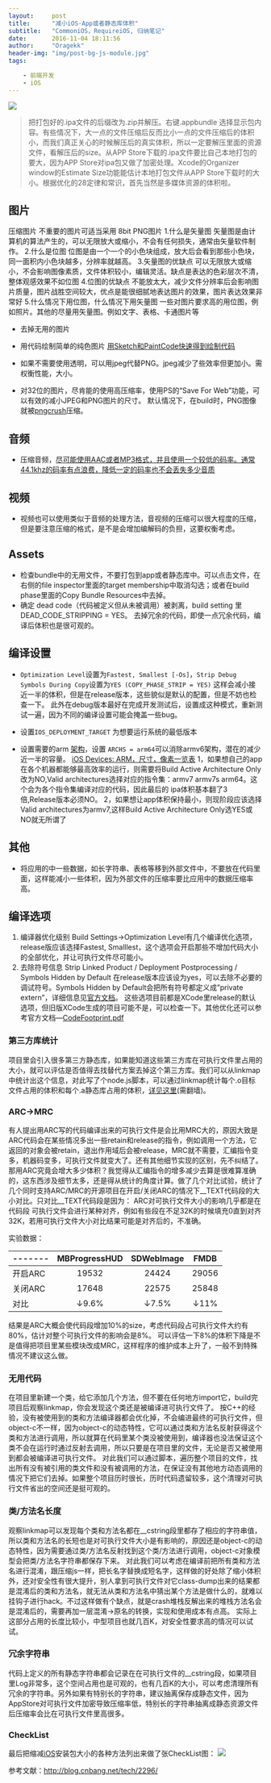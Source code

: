 ```yaml
---
layout:     post
title:      "减小iOS-App或者静态库体积"
subtitle:   "CommoniOS，RequireiOS, 归纳笔记"
date:       2016-11-04 18:11:56
author:     "Oragekk"
header-img: "img/post-bg-js-module.jpg"
tags:

    - 前端开发
    - iOS
---
```

![](https://zero-space.s3.amazonaws.com/photos/2e6cc210-e9a6-4a0f-9c05-2c4056a982acx840.jpg)


>把打包好的.ipa文件的后缀改为.zip并解压。右键.appbundle 选择显示包内容。有些情况下，大一点的文件压缩后反而比小一点的文件压缩后的体积小，而我们真正关心的时候解压后的真实体积，所以一定要解压里面的资源文件，看解压后的size。从APP Store下载的.ipa文件要比自己本地打包的要大，因为APP Store对ipa包又做了加密处理。Xcode的Organizer window的Estimate Size功能能估计本地打包文件从APP Store下载时的大小。根据优化的28定律和常识，首先当然是多媒体资源的体积啦。

## 图片
压缩图片 不重要的图片可适当采用 8bit PNG图片
1.什么是矢量图 矢量图是由计算机的算法产生的，可以无限放大或缩小，不会有任何损失，通常由矢量软件制作。
2.什么是位图 位图是由一个一个的小色块组成，放大后会看到那些小色块，同一面积内小色块越多，分辨率就越高。
3.矢量图的优缺点 可以无限放大或缩小，不会影响图像素质，文件体积较小，编辑灵活。缺点是表达的色彩层次不清，整体观感效果不如位图
4.位图的优缺点 不能放太大，减少文件分辨率后会影响图片质量，图片战胜空间较大，优点是能很细腻地表达图片的效果，图片表达效果非常好
5.什么情况下用位图，什么情况下用矢量图 一些对图片要求高的用位图，例如照片。其他的尽量用矢量图。例如文字、表格、卡通图片等

- 去掉无用的图片

- 用代码绘制简单的纯色图片 [用Sketch和PaintCode快速得到绘制代码](http://www.jianshu.com/p/d01110c80495)

- 如果不需要使用透明，可以用jpeg代替PNG。jpeg减少了些效率但更加小。需权衡性能，大小。

- 对32位的图片，尽肯能的使用高压缩率，使用PS的“Save For Web”功能，可以有效的减小JPEG和PNG图片的尺寸。 默认情况下，在build时，PNG图像就被[pngcrush](https://developer.apple.com/library/ios/qa/qa1681/_index.html)压缩。

## 音频
- 压缩音频，[尽可能使用AAC或者MP3格式，并且使用一个较低的码率。通常44.1khz的码率有点浪费，降低一定的码率也不会丢失多少音质](https://developer.apple.com/videos/wwdc/2011/?id=404)

## 视频
- 视频也可以使用类似于音频的处理方法，音视频的压缩可以很大程度的压缩，但是要注意压缩的格式，是不是会增加编解码的负担，这要权衡考虑。

## Assets
- 检查bundle中的无用文件，不要打包到app或者静态库中。可以点击文件，在右侧的file inspector里面的target membership中取消勾选；或者在build phase里面的Copy Bundle Resources中去掉。
- 确定 dead code（代码被定义但从未被调用）被剥离，build setting 里 DEAD_CODE_STRIPPING = YES。 去掉冗余的代码，即使一点冗余代码，编译后体积也是很可观的。

## 编译设置
- ``Optimization Level``设置为``Fastest, Smallest [-Os]``，``Strip Debug``
 ``Symbols During Copy``设置为``YES (COPY_PHASE_STRIP = YES)``
这样会减小接近一半的体积，但是在release版本，这些貌似是默认的配置，但是不妨也检查一下。 此外在debug版本最好在完成开发测试后，设置成这种模式，重新测试一遍，因为不同的编译设置可能会掩盖一些bug。

- 设置``IOS_DEPLOYMENT_TARGET`` 为想要运行系统的最低版本

- 设置需要的arm [架构](http://lib.csdn.net/base/16)，设置 ``ARCHS = arm64``可以消除armv6架构，潜在的减少近一半的容量。
[iOS Devices: ARM，尺寸，像素一览表](https://www.innerfence.com/howto/apple-ios-devices-dates-versions-instruction-sets)
1，如果想自己的app在各个机器都能够最高效率的运行，则需要将Build Active Architecture Only改为NO,Valid architectures选择对应的指令集：armv7 armv7s arm64。这个会为各个指令集编译对应的代码，因此最后的 ipa体积基本翻了3倍,Release版本必须NO。
2，如果想让app体积保持最小，则现阶段应该选择Valid architectures为armv7,这样Build Active Architecture Only选YES或NO就无所谓了

## 其他

- 将应用的中一些数据，如长字符串、表格等移到外部文件中，不要放在代码里面，这样能减小一些体积，因为外部文件的压缩率要比应用中的数据压缩率高。

## 编译选项
1. 编译器优化级别
Build Settings->Optimization Level有几个编译优化选项，release版应该选择Fastest, Smalllest，这个选项会开启那些不增加代码大小的全部优化，并让可执行文件尽可能小。
2. 去除符号信息
Strip Linked Product / Deployment Postprocessing / Symbols Hidden by Default 在release版本应该设为yes，可以去除不必要的调试符号。Symbols Hidden by Default会把所有符号都定义成”private extern”，详细信息见[官方文档](https://developer.apple.com/library/mac/documentation/DeveloperTools/Conceptual/MachOTopics/1-Articles/executing_files.html#//apple_ref/doc/uid/TP40001829-97021-TPXREF121)。
这些选项目前都是XCode里release的默认选项，但旧版XCode生成的项目可能不是，可以检查一下。其他优化还可以参考官方文档—[CodeFootprint.pdf](https://developer.apple.com/legacy/library/documentation/Performance/Conceptual/CodeFootprint/CodeFootprint.pdf)
### 第三方库统计
项目里会引入很多第三方静态库，如果能知道这些第三方库在可执行文件里占用的大小，就可以评估是否值得去找替代方案去掉这个第三方库。我们可以从linkmap中统计出这个信息，对此写了个node.js脚本，可以通过linkmap统计每个.o目标文件占用的体积和每个.a静态库占用的体积，[详见这里](https://gist.github.com/bang590/8f3e9704f1c2661836cd)(需翻墙)。
### ARC->MRC
有人提出用ARC写的代码编译出来的可执行文件是会比用MRC大的，原因大致是ARC代码会在某些情况多出一些retain和release的指令，例如调用一个方法，它返回的对象会被retain，退出作用域后会被release，MRC就不需要，汇编指令变多，机器码变多，可执行文件就变大了。还有其他细节实现的区别，先不纠结了。
那用ARC究竟会增大多少体积？我觉得从汇编指令的增多减少去算是很难算准确的，这东西涉及细节太多，还是得从统计的角度计算。做了几个对比试验，统计了几个同时支持ARC/MRC的开源项目在开启/关闭ARC的情况下__TEXT代码段的大小对比。只对比__TEXT代码段是因为：
ARC对可执行文件大小的影响几乎都是在代码段
可执行文件会进行某种对齐，例如有些段在不足32K的时候填充0直到对齐32K，若用可执行文件大小对比结果可能是对齐后的，不准确。

实验数据：

-------|MBProgressHUD|SDWebImage|FMDB
-------|:-----------:|:--------:|:-----:
开启ARC|19532|24424|29056
关闭ARC|17648|22575|25848
对比|↓9.6%|↓7.5%|↓11%


结果是ARC大概会使代码段增加10%的size，考虑代码段占可执行文件大约有80%，估计对整个可执行文件的影响会是8%。
可以评估一下8%的体积下降是不是值得把项目里某些模块改成MRC，这样程序的维护成本上升了，一般不到特殊情况不建议这么做。
### 无用代码
在项目里新建一个类，给它添加几个方法，但不要在任何地方import它，build完项目后观察linkmap，你会发现这个类还是被编译进可执行文件了。
按C++的经验，没有被使用到的类和方法编译器都会优化掉，不会编进最终的可执行文件，但object-c不一样，因为object-c的动态特性，它可以通过类和方法名反射获得这个类和方法进行调用，所以就算在代码里某个类没被使用到，编译器也没法保证这个类不会在运行时通过反射去调用，所以只要是在项目里的文件，无论是否又被使用到都会被编译进可执行文件。
对此我们可以通过脚本，遍历整个项目的文件，找出所有没有被引用的类文件和没有被调用的方法，在保证没有其他地方动态调用的情况下把它们去掉。如果整个项目历时很长，历时代码遗留较多，这个清理对可执行文件省出的空间还是挺可观的。
### 类/方法名长度
观察linkmap可以发现每个类和方法名都在__cstring段里都存了相应的字符串值，所以类和方法名的长短也是对可执行文件大小是有影响的，原因还是object-c的动态特性，因为需要通过类/方法名反射找到这个类/方法进行调用，object-c对象模型会把类/方法名字符串都保存下来。
对此我们可以考虑在编译前把所有类和方法名进行混淆，跟压缩js一样，把长名字替换成短名字，这样做的好处除了缩小体积外，还对安全性有很大提升，别人拿到可执行文件对它class-dump出来的结果都是混淆后的类和方法名，就无法从类和方法名中猜出某个方法是做什么的，就难以挂钩子进行hack。不过这样做有个缺点，就是crash堆栈反解出来的堆栈方法名会是混淆后的，需要再加一层混淆->原名的转换，实现和使用成本有点高。
实际上这部分占用的长度比较小，中型项目也就几百K，对安全性要求高的情况可以试试。
### 冗余字符串
代码上定义的所有静态字符串都会记录在在可执行文件的__cstring段，如果项目里Log非常多，这个空间占用也是可观的，也有几百K的大小，可以考虑清理所有冗余的字符串。另外如果有特别长的字符串，建议抽离保存成静态文件，因为AppStore对可执行文件加密导致压缩率低，特别长的字符串抽离成静态资源文件后压缩率会比在可执行文件里高很多。
### CheckList
最后把缩减[iOS](http://lib.csdn.net/base/1)安装包大小的各种方法列出来做了张CheckList图：
![](http://upload-images.jianshu.io/upload_images/2076247-dde8e96bdd40396b.png?imageMogr2/auto-orient/strip%7CimageView2/2/w/1240)

参考文献：http://blog.cnbang.net/tech/2296/
